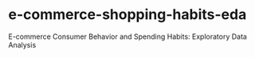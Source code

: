 # e-commerce-shopping-habits-eda
E-commerce Consumer Behavior and Spending Habits: Exploratory Data Analysis

